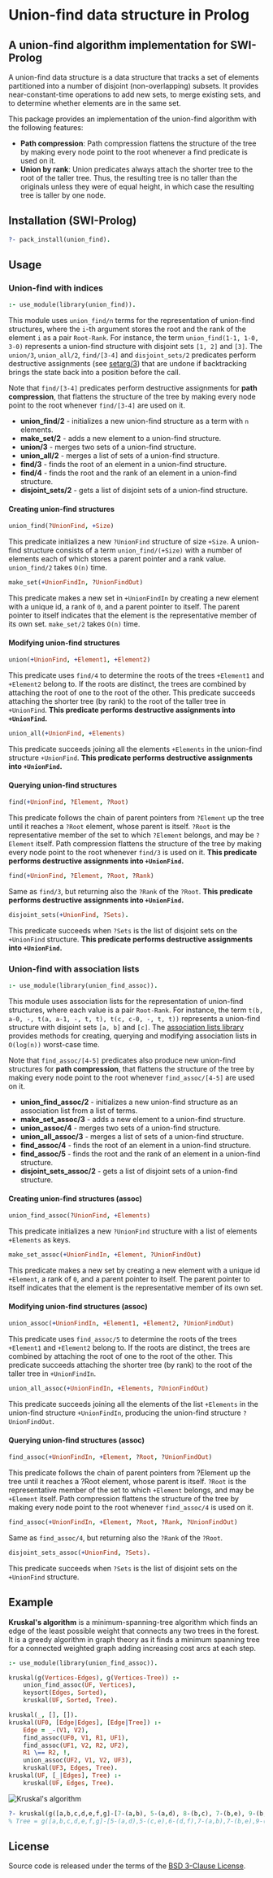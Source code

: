 # Union-find data structure in Prolog
## A union-find algorithm implementation for SWI-Prolog

A union-find data structure is a data structure that tracks a set of elements partitioned into a number of disjoint (non-overlapping) subsets. It provides near-constant-time operations to add new sets, to merge existing sets, and to determine whether elements are in the same set.

This package provides an implementation of the union-find algorithm with the following features:

* **Path compression**: Path compression flattens the structure of the tree by making every node point to the root whenever a find predicate is used on it.
* **Union by rank**: Union predicates always attach the shorter tree to the root of the taller tree. Thus, the resulting tree is no taller than the originals unless they were of equal height, in which case the resulting tree is taller by one node.

## Installation (SWI-Prolog)

```prolog
?- pack_install(union_find).
```

## Usage

### Union-find with indices

```prolog
:- use_module(library(union_find)).
```

This module uses `union_find/n` terms for the representation of union-find structures, where the `i`-th argument stores the root and the rank of the element `i` as a pair `Root-Rank`. For instance, the term `union_find(1-1, 1-0, 3-0)` represents a union-find structure with disjoint sets `[1, 2]` and `[3]`. The `union/3`, `union_all/2`, `find/[3-4]` and `disjoint_sets/2` predicates perform destructive assignments (see [setarg/3](https://www.swi-prolog.org/pldoc/doc_for?object=setarg/3)) that are undone if backtracking brings the state back into a position before the call.

Note that `find/[3-4]` predicates perform destructive assignments for **path compression**, that flattens the structure of the tree by making every node point to the root whenever `find/[3-4]` are used on it.

* **union_find/2** - initializes a new union-find structure as a term with `n` elements.
* **make_set/2** - adds a new element to a union-find structure.
* **union/3** - merges two sets of a union-find structure.
* **union_all/2** - merges a list of sets of a union-find structure.
* **find/3** - finds the root of an element in a union-find structure.
* **find/4** - finds the root and the rank of an element in a union-find structure.
* **disjoint_sets/2** - gets a list of disjoint sets of a union-find structure.

#### Creating union-find structures

```prolog
union_find(?UnionFind, +Size)
```
This predicate initializes a new `?UnionFind` structure of size `+Size`. A union-find structure consists of a term `union_find/(+Size)` with a number of elements each of which stores a parent pointer and a rank value. `union_find/2` takes `O(n)` time.

```prolog
make_set(+UnionFindIn, ?UnionFindOut)
```
This predicate makes a new set in `+UnionFindIn` by creating a new element with a unique id, a rank of `0`, and a parent pointer to itself. The parent pointer to itself indicates that the element is the representative member of its own set. `make_set/2` takes `O(n)` time.

#### Modifying union-find structures

```prolog
union(+UnionFind, +Element1, +Element2)
```
This predicate uses `find/4` to determine the roots of the trees `+Element1` and `+Element2` belong to. If the roots are distinct, the trees are combined by attaching the root of one to the root of the other. This predicate succeeds attaching the shorter tree (by rank) to the root of the taller tree in `+UnionFind`. **This predicate performs destructive assignments into `+UnionFind`.**

```prolog
union_all(+UnionFind, +Elements)
```
This predicate succeeds joining all the elements `+Elements` in the union-find structure `+UnionFind`. **This predicate performs destructive assignments into `+UnionFind`.**

#### Querying union-find structures

```prolog
find(+UnionFind, ?Element, ?Root)
```
This predicate follows the chain of parent pointers from `?Element` up the tree until it reaches a `?Root` element, whose parent is itself. `?Root` is the representative member of the set to which `?Element` belongs, and may be `?Element` itself. Path compression flattens the structure of the tree by making every node point to the root whenever `find/3` is used on it. **This predicate performs destructive assignments into `+UnionFind`.**

```prolog
find(+UnionFind, ?Element, ?Root, ?Rank)
```
Same as `find/3`, but returning also the `?Rank` of the `?Root`. **This predicate performs destructive assignments into `+UnionFind`.**

```prolog
disjoint_sets(+UnionFind, ?Sets).
```
This predicate succeeds when `?Sets` is the list of disjoint sets on the `+UnionFind` structure. **This predicate performs destructive assignments into `+UnionFind`.**


### Union-find with association lists

```prolog
:- use_module(library(union_find_assoc)).
```

This module uses association lists for the representation of union-find structures, where each value is a pair `Root-Rank`. For instance, the term `t(b, a-0, -, t(a, a-1, -, t, t), t(c, c-0, -, t, t))` represents a union-find structure with disjoint sets `[a, b]` and `[c]`. The [association lists library](https://www.swi-prolog.org/pldoc/man?section=assoc) provides methods for creating, querying and modifying association lists in `O(log(n))` worst-case time.

Note that `find_assoc/[4-5]` predicates also produce new union-find structures for **path compression**, that flattens the structure of the tree by making every node point to the root whenever `find_assoc/[4-5]` are used on it.

* **union_find_assoc/2** - initializes a new union-find structure as an association list from a list of terms.
* **make_set_assoc/3** - adds a new element to a union-find structure.
* **union_assoc/4** - merges two sets of a union-find structure.
* **union_all_assoc/3** - merges a list of sets of a union-find structure.
* **find_assoc/4** - finds the root of an element in a union-find structure.
* **find_assoc/5** - finds the root and the rank of an element in a union-find structure.
* **disjoint_sets_assoc/2** - gets a list of disjoint sets of a union-find structure.

#### Creating union-find structures (assoc)

```prolog
union_find_assoc(?UnionFind, +Elements)
```
This predicate initializes a new `?UnionFind` structure with a list of elements `+Elements` as keys.

```prolog
make_set_assoc(+UnionFindIn, +Element, ?UnionFindOut)
```
This predicate makes a new set by creating a new element with a unique id `+Element`, a rank of `0`, and a parent pointer to itself. The parent pointer to itself indicates that the element is the representative member of its own set.


#### Modifying union-find structures (assoc)

```prolog
union_assoc(+UnionFindIn, +Element1, +Element2, ?UnionFindOut)
```
This predicate uses `find_assoc/5` to determine the roots of the trees `+Element1` and `+Element2` belong to. If the roots are distinct, the trees are combined by attaching the root of one to the root of the other. This predicate succeeds attaching the shorter tree (by rank) to the root of the taller tree in `+UnionFindIn`.

```prolog
union_all_assoc(+UnionFindIn, +Elements, ?UnionFindOut)
```
This predicate succeeds joining all the elements of the list `+Elements` in the union-find structure `+UnionFindIn`, producing the union-find structure `?UnionFindOut`.

#### Querying union-find structures (assoc)

```prolog
find_assoc(+UnionFindIn, +Element, ?Root, ?UnionFindOut)
```
This predicate follows the chain of parent pointers from ?Element up the tree until it reaches a ?Root element, whose parent is itself. `?Root` is the representative member of the set to which `+Element` belongs, and may be
`+Element` itself. Path compression flattens the structure of the tree by making every node point to the root whenever `find_assoc/4` is used on it.

```prolog
find_assoc(+UnionFindIn, +Element, ?Root, ?Rank, ?UnionFindOut)
```
Same as `find_assoc/4`, but returning also the `?Rank` of the `?Root`.

```prolog
disjoint_sets_assoc(+UnionFind, ?Sets).
```
This predicate succeeds when `?Sets` is the list of disjoint sets on the `+UnionFind` structure.


## Example

**Kruskal's algorithm** is a minimum-spanning-tree algorithm which finds an edge of the least possible weight that connects any two trees in the forest. It is a greedy algorithm in graph theory as it finds a minimum spanning tree for a connected weighted graph adding increasing cost arcs at each step.

```prolog
:- use_module(library(union_find_assoc)).

kruskal(g(Vertices-Edges), g(Vertices-Tree)) :-
	union_find_assoc(UF, Vertices),
	keysort(Edges, Sorted),
	kruskal(UF, Sorted, Tree).

kruskal(_, [], []).
kruskal(UF0, [Edge|Edges], [Edge|Tree]) :-
	Edge = _-(V1, V2),
	find_assoc(UF0, V1, R1, UF1),
	find_assoc(UF1, V2, R2, UF2),
	R1 \== R2, !,
	union_assoc(UF2, V1, V2, UF3),
	kruskal(UF3, Edges, Tree).
kruskal(UF, [_|Edges], Tree) :-
	kruskal(UF, Edges, Tree).
```

![Kruskal's algorithm](https://raw.githubusercontent.com/jariazavalverde/prolog-union-find/master/sample/kruskal.png)

```prolog
?- kruskal(g([a,b,c,d,e,f,g]-[7-(a,b), 5-(a,d), 8-(b,c), 7-(b,e), 9-(b,d), 5-(c,e), 15-(d,e), 6-(d,f), 8-(e,f), 9-(e,g), 11-(f,g)]), Tree).
% Tree = g([a,b,c,d,e,f,g]-[5-(a,d),5-(c,e),6-(d,f),7-(a,b),7-(b,e),9-(e,g)]).
```

## License

Source code is released under the terms of the [BSD 3-Clause License](https://github.com/jariazavalverde/prolog-smtlib/blob/master/LICENSE).